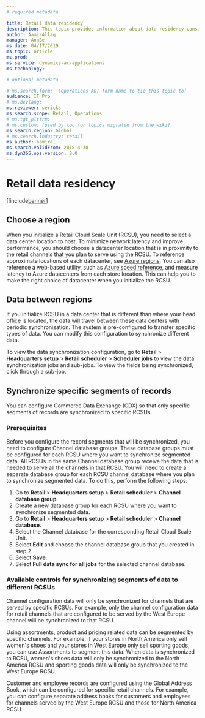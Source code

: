 ```yaml
---
# required metadata

title: Retail data residency
description: This topic provides information about data residency considerations when deploying the Retail Cloud Scale Unit.
author: AamirAllaq
manager: AnnBe
ms.date: 04/17/2019
ms.topic: article
ms.prod: 
ms.service: dynamics-ax-applications
ms.technology: 

# optional metadata

# ms.search.form:  [Operations AOT form name to tie this topic to]
audience: IT Pro
# ms.devlang: 
ms.reviewer: sericks
ms.search.scope: Retail, Operations 
# ms.tgt_pltfrm: 
# ms.custom: [used by loc for topics migrated from the wiki]
ms.search.region: Global
# ms.search.industry: retail
ms.author: aamiral
ms.search.validFrom: 2018-4-30 
ms.dyn365.ops.version: 8.0 
---
```



# Retail data residency

[!include[banner](../includes/banner.md)]


## Choose a region

When you initialize a Retail Cloud Scale Unit (RCSU), you need to select a data center location to host. To minimize network latency and improve performance, you should choose a datacenter location that is in proximity to the retail channels that you plan to serve using the RCSU. To reference approximate locations of each datacenter, see [Azure regions](https://azure.microsoft.com/global-infrastructure/regions/). You can also reference a web-based utility, such as [Azure speed reference](https://azurespeedtest.azurewebsites.net/), and measure latency to Azure datacenters from each store location. This can help you to make the right choice of datacenter when you initialize the RCSU.

## Data between regions

If you initialize RCSU in a data center that is different than where your head office is located, the data will travel between these data centers with periodic synchronization. The system is pre-configured to transfer specific types of data. You can modify this configuration to synchronize different data.

To view the data synchronization configuration, go to **Retail** \> **Headquarters setup** \> **Retail scheduler** \> **Scheduler jobs** to view the data synchronization jobs and sub-jobs. To view the fields being synchronized, click through a sub-job. 

## Synchronize specific segments of records

You can configure Commerce Data Exchange (CDX) so that only specific segments of records are synchronized to specific RCSUs. 

### Prerequisites

Before you configure the record segments that will be synchronized, you need to configure Channel database groups. These database groups must be configured for each RCSU where you want to synchronize segmented data. All RCSUs in the same Channel database group receive the data that is needed to serve all the channels in that RCSU. You will need to create a separate database group for each RCSU channel database where you plan to synchronize segmented data. To do this, perform the following steps:

1. Go to **Retail** \> **Headquarters setup** \> **Retail scheduler** \> **Channel database group**.
2. Create a new database group for each RCSU where you want to synchronize segmented data.
3. Go to **Retail** \> **Headquarters setup** \> **Retail scheduler** \> **Channel database**.
4. Select the Channel database for the corresponding Retail Cloud Scale Unit.
5. Select **Edit** and choose the channel database group that you created in step 2.
6. Select **Save**. 
7. Select **Full data sync for all jobs** for the selected channel database.

### Available controls for synchronizing segments of data to different RCSUs

Channel configuration data will only be synchronized for channels that are served by specific RCSUs. For example, only the channel configuration data for retail channels that are configured to be served by the West Europe channel will be synchronized to that RCSU. 

Using assortments, product and pricing related data can be segmented by specific channels. For example, if your stores in North America only sell women's shoes and your stores in West Europe only sell sporting goods, you can use Assortments to segment this data. When data is synchronized to RCSU, women's shoes data will only be synchronized to the North America RCSU and sporting goods data will only be synchronized to the West Europe RCSU.

Customer and employee records are configured using the Global Address Book, which can be configured for specific retail channels. For example, you can configure separate address books for customers and employees for channels served by the West Europe RCSU and those for North America RCSU.
